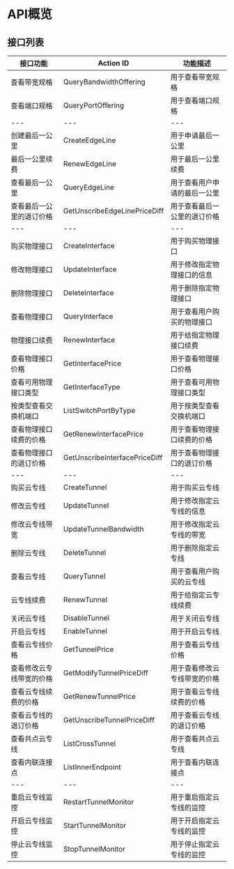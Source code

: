 # API概览

## 接口列表

|接口功能|Action ID|功能描述|
|---|---|---|
|查看带宽规格|QueryBandwidthOffering|用于查看带宽规格|
|查看端口规格|QueryPortOffering|用于查看端口规格|
|---|---|---|
|创建最后一公里|CreateEdgeLine|用于申请最后一公里|
|最后一公里续费|RenewEdgeLine|用于最后一公里续费|
|查看最后一公里|QueryEdgeLine|用于查看用户申请的最后一公里|
|查看最后一公里的退订价格|GetUnscribeEdgeLinePriceDiff|用于查看最后一公里的退订价格|
|---|---|---|
|购买物理接口|CreateInterface|用于购买物理接口|
|修改物理接口|UpdateInterface|用于修改指定物理接口的信息|
|删除物理接口|DeleteInterface|用于删除指定物理接口|
|查看物理接口|QueryInterface|用于查看用户购买的物理接口|
|物理接口续费|RenewInterface|用于给指定物理接口续费|
|查看物理接口价格|GetInterfacePrice|用于查看物理接口价格|
|查看可用物理接口类型|GetInterfaceType|用于查看可用物理接口类型|
|按类型查看交换机端口|ListSwitchPortByType|用于按类型查看交换机端口|
|查看物理接口续费的价格|GetRenewInterfacePrice|用于查看物理接口续费的价格|
|查看物理接口的退订价格|GetUnscribeInterfacePriceDiff|用于查看物理接口的退订价格|
|---|---|---|
|购买云专线|CreateTunnel|用于购买云专线|
|修改云专线|UpdateTunnel|用于修改指定云专线的信息|
|修改云专线带宽|UpdateTunnelBandwidth|用于修改指定云专线的带宽|
|删除云专线|DeleteTunnel|用于删除指定云专线|
|查看云专线|QueryTunnel|用于查看用户购买的云专线|
|云专线续费|RenewTunnel|用于给指定云专线续费|
|关闭云专线|DisableTunnel|用于关闭云专线|
|开启云专线|EnableTunnel|用于开启云专线|
|查看云专线价格|GetTunnelPrice|用于查看云专线价格|
|查看修改云专线带宽的价格|GetModifyTunnelPriceDiff|用于查看修改云专线带宽的价格|
|查看云专线续费的价格|GetRenewTunnelPrice|用于查看云专线续费的价格|
|查看云专线的退订价格|GetUnscribeTunnelPriceDiff|用于查看云专线的退订价格|
|查看共点云专线|ListCrossTunnel|用于查看共点云专线|
|查看内联连接点|ListInnerEndpoint|用于查看内联连接点|
|---|---|---|
|重启云专线监控|RestartTunnelMonitor|用于重启指定云专线的监控|
|开启云专线监控|StartTunnelMonitor|用于开启指定云专线的监控|
|停止云专线监控|StopTunnelMonitor|用于停止指定云专线的监控|
